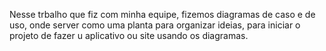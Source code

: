 Nesse trbalho que fiz com minha equipe, fizemos diagramas de caso e de uso, onde server como uma planta para organizar ideias, para iniciar o projeto de fazer u aplicativo ou site usando os diagramas.
